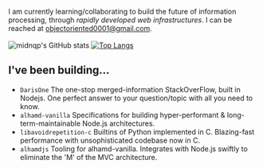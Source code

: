I am currently learning/collaborating to build the future of information processing, through _rapidly developed web infrastructures_.
I can be reached at <a href="mailto:objectoriented0001@gmail.com">objectoriented0001@gmail.com</a>.
<br>
<br>
![midnqp's GitHub stats](https://github-readme-stats.vercel.app/api?username=midnqp&theme=dark&show_icons=true&include_all_commits=true&count_private=true)
[![Top Langs](https://github-readme-stats.vercel.app/api/top-langs/?username=anuraghazra&layout=compact)](https://github.com/anuraghazra/github-readme-stats)

## I've been building...

- `DarisOne` The one-stop merged-information StackOverFlow, built in Nodejs. One perfect answer to your question/topic with all you need to know.
- `alhamd-vanilla` Specifications for building hyper-performant & long-term-maintainable Node.js architectures.
- `libavoidrepetition-c` Builtins of Python implemented in C. Blazing-fast performance with unsophisticated codebase now in C.
- `alhamdjs` Tooling for alhamd-vanilla. Integrates with Node.js swiftly to eliminate the 'M' of the MVC architecture.
